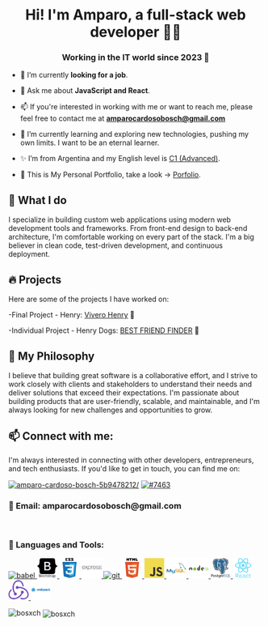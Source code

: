<h1 align="center">Hi! I'm Amparo, a full-stack web developer 👨‍💻</h1>
<h3 align="center">Working in the IT world since 2023 🚀</h3>

- 🔭 I’m currently **looking for a job**.

- 💬 Ask me about **JavaScript and React**.

- 📫 If you're interested in working with me or want to reach me, please feel free to contact me at  **amparocardosobosch@gmail.com**

- 🌱 I’m currently learning and exploring new technologies, pushing my own limits. I want to be an eternal learner.

- ✨ I’m from Argentina and my English level is [C1 (Advanced)](https://www.efset.org/cert/sxWNQR).

- 💼 This is My Personal Portfolio, take a look → [Porfolio](https://amparo-cardoso-bosch.vercel.app/).

<h2 align="left">🌈 What I do</h2>
I specialize in building custom web applications using modern web development tools and frameworks. From front-end design to back-end architecture, I'm comfortable working on every part of the stack. I'm a big believer in clean code, test-driven development, and continuous deployment.

<h2 align="left">🔥 Projects</h2>
<p>Here are some of the projects I have worked on: </p>

-Final Project - Henry: [Vivero Henry](https://vimeo.com/805350891) 🌱

-Individual Project - Henry Dogs: [BEST FRIEND FINDER](https://www.linkedin.com/feed/update/urn:li:activity:7040120484209831936/) 🐶 


<h2 align="left">🌟 My Philosophy</h2>
I believe that building great software is a collaborative effort, and I strive to work closely with clients and stakeholders to understand their needs and deliver solutions that exceed their expectations. I'm passionate about building products that are user-friendly, scalable, and maintainable, and I'm always looking for new challenges and opportunities to grow.

<h2 align="left">📫 Connect with me:</h2>
<p>I'm always interested in connecting with other developers, entrepreneurs, and tech enthusiasts. If you'd like to get in touch, you can find me on:</p>
<p align="left">
<a href="https://linkedin.com/in/amparo-cardoso-bosch/" target= '_blanck'><img align="center" src="https://raw.githubusercontent.com/rahuldkjain/github-profile-readme-generator/master/src/images/icons/Social/linked-in-alt.svg" alt="amparo-cardoso-bosch-5b9478212/" height="30" width="40" /></a>
<a href="https://discord.gg/#7463" target= '_blanck'><img align="center" src="https://raw.githubusercontent.com/rahuldkjain/github-profile-readme-generator/master/src/images/icons/Social/discord.svg" alt="#7463" height="30" width="40" /></a>
</p>
<h3>📧 Email: amparocardosobosch@gmail.com</h3>
<br/>
<h3 align="left">🚀 Languages and Tools:</h3>
<p align="left"> <a href="https://babeljs.io/" target="_blank" rel="noreferrer"> <img src="https://www.vectorlogo.zone/logos/babeljs/babeljs-icon.svg" alt="babel" width="40" height="40"/> </a> <a href="https://getbootstrap.com" target="_blank" rel="noreferrer"> <img src="https://raw.githubusercontent.com/devicons/devicon/master/icons/bootstrap/bootstrap-plain-wordmark.svg" alt="bootstrap" width="40" height="40"/> </a> <a href="https://www.w3schools.com/css/" target="_blank" rel="noreferrer"> <img src="https://raw.githubusercontent.com/devicons/devicon/master/icons/css3/css3-original-wordmark.svg" alt="css3" width="40" height="40"/> </a> <a href="https://expressjs.com" target="_blank" rel="noreferrer"> <img src="https://raw.githubusercontent.com/devicons/devicon/master/icons/express/express-original-wordmark.svg" alt="express" width="40" height="40"/> </a> <a href="https://git-scm.com/" target="_blank" rel="noreferrer"> <img src="https://www.vectorlogo.zone/logos/git-scm/git-scm-icon.svg" alt="git" width="40" height="40"/> </a> <a href="https://www.w3.org/html/" target="_blank" rel="noreferrer"> <img src="https://raw.githubusercontent.com/devicons/devicon/master/icons/html5/html5-original-wordmark.svg" alt="html5" width="40" height="40"/> </a> <a href="https://developer.mozilla.org/en-US/docs/Web/JavaScript" target="_blank" rel="noreferrer"> <img src="https://raw.githubusercontent.com/devicons/devicon/master/icons/javascript/javascript-original.svg" alt="javascript" width="40" height="40"/> </a> <a href="https://www.mysql.com/" target="_blank" rel="noreferrer"> <img src="https://raw.githubusercontent.com/devicons/devicon/master/icons/mysql/mysql-original-wordmark.svg" alt="mysql" width="40" height="40"/> </a> <a href="https://nodejs.org" target="_blank" rel="noreferrer"> <img src="https://raw.githubusercontent.com/devicons/devicon/master/icons/nodejs/nodejs-original-wordmark.svg" alt="nodejs" width="40" height="40"/> </a> <a href="https://www.postgresql.org" target="_blank" rel="noreferrer"> <img src="https://raw.githubusercontent.com/devicons/devicon/master/icons/postgresql/postgresql-original-wordmark.svg" alt="postgresql" width="40" height="40"/> </a> <a href="https://reactjs.org/" target="_blank" rel="noreferrer"> <img src="https://raw.githubusercontent.com/devicons/devicon/master/icons/react/react-original-wordmark.svg" alt="react" width="40" height="40"/> </a> <a href="https://redux.js.org" target="_blank" rel="noreferrer"> <img src="https://raw.githubusercontent.com/devicons/devicon/master/icons/redux/redux-original.svg" alt="redux" width="40" height="40"/> </a> <a href="https://webpack.js.org" target="_blank" rel="noreferrer"> <img src="https://raw.githubusercontent.com/devicons/devicon/d00d0969292a6569d45b06d3f350f463a0107b0d/icons/webpack/webpack-original-wordmark.svg" alt="webpack" width="40" height="40"/> </a> </p>


<p><img align="left" src="https://github-readme-stats.vercel.app/api/top-langs?username=bosxch&show_icons=true&locale=en&layout=compact" alt="bosxch" /></p>

<p>&nbsp;<img align="center" src="https://github-readme-stats.vercel.app/api?username=bosxch&show_icons=true&locale=en" alt="bosxch" /></p>
